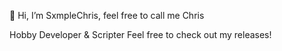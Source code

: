 👋 Hi, I’m SxmpleChris, feel free to call me Chris

Hobby Developer & Scripter
Feel free to check out my releases!
